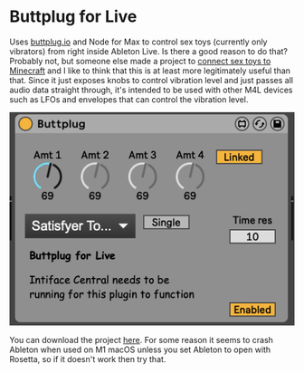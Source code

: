 # Buttplug for Live

Uses [buttplug.io](http://buttplug.io/) and Node for Max to control sex toys (currently
only vibrators) from right inside Ableton Live. Is there a good reason to do
that? Probably not, but someone else made a project to
[connect sex toys to Minecraft](https://minegasm.therainbowville.com/) and I
like to think that this is at least more legitimately useful than that. Since
it just exposes knobs to control vibration level and just passes all audio
data straight through, it's intended to be used with other M4L devices such
as LFOs and envelopes that can control the vibration level.

![screenshot](gh-content/screenshot.png)

You can download the project [here](gh-content/Buttplug.amxd). For some reason
it seems to crash Ableton when used on M1 macOS unless you set Ableton to open
with Rosetta, so if it doesn't work then try that.
